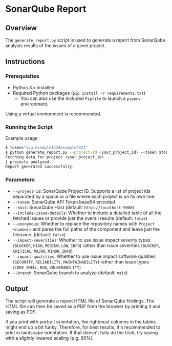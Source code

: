 # SonarQube Report

## Overview

The `generate_report.py` script is used to generate a report from SonarQube analysis results of the
issues of a given project.

## Instructions

### Prerequisites

- Python 3.x installed
- Required Python packages (`pip install -r requirements.txt`)
  - You can also use the included `Pipfile` to launch a `pipenv` environment.

Using a virtual environment is recommended.

### Running the Script

Example usage:

```sh
$ token="squ_example1234example4321"
$ python generate_report.py --project-id <your_project_id> --token $token --host <host> --include-issue-details
Fetching data for project <your_project_id>
1 projects analyzed.
Report generated successfully.
```

### Parameters

- `--project-id`: SonarQube Project ID. Supports a list of project ids separated by a space or a file where each project is on its own line.
- `--token`: SonarQube API Token base64 encoded
- `--host`: SonarQube Host (default: `http://localhost:9000`)
- `--include-issue-details`: Whether to include a detailed table of all the fetched issues or provide just the overall results (default: `false`)
- `--anonymous`: Whether to replace the repository names with `Project <number>` and parse the full paths of the
    component and leave just the filename. (default: `false`)
- `--impact-severities`: Whether to use issue impact severity types (`BLOCKER`, `HIGH`, `MEDIUM`, `LOW`, `INFO`) rather than issue severities
    (`BLOCKER`, `CRITICAL`, `MAJOR`, `MINOR`, `INFO`)
- `--impact-qualities`: Whether to use issue impact software qualities (`SECURITY`, `RELIABILITY`, `MAINTAINABILITY`) rather than issue types
    (`CODE_SMELL`, `BUG`, `VULNERABILITY`)
- `--branch`: SonarQube branch to analyze (default: `main`)

## Output

The script will generate a report HTML file of SonarQube findings. The HTML file can then be saved as a PDF from the browser by printing it
and saving as PDF.

If you print with portrait orientation, the rightmost columns in the tables might end up a bit funky. Therefore, for best results, it's recommended
to print in landscape orientation. If that doesn't fully do the trick, try saving with a slightly lowered scaling (e.g. 90%).
